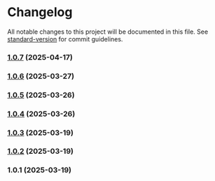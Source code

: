 # Changelog

All notable changes to this project will be documented in this file. See [standard-version](https://github.com/conventional-changelog/standard-version) for commit guidelines.

### [1.0.7](https://github.com/omnizach/squirrel-noise/compare/v1.0.6...v1.0.7) (2025-04-17)

### [1.0.6](https://github.com/omnizach/squirrel-noise/compare/v1.0.5...v1.0.6) (2025-03-27)

### [1.0.5](https://github.com/omnizach/squirrel-noise/compare/v1.0.4...v1.0.5) (2025-03-26)

### [1.0.4](https://github.com/omnizach/squirrel-noise/compare/v1.0.3...v1.0.4) (2025-03-26)

### [1.0.3](https://github.com/omnizach/squirrel-noise/compare/v1.0.2...v1.0.3) (2025-03-19)

### [1.0.2](https://github.com/omnizach/squirrel-noise/compare/v1.0.1...v1.0.2) (2025-03-19)

### 1.0.1 (2025-03-19)
